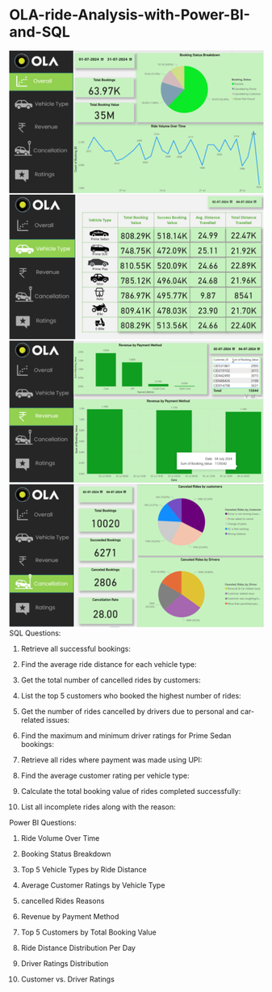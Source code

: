 # OLA-ride-Analysis-with-Power-BI-and-SQL
![](https://github.com/shiv0602/OLA-ride-Analysis-with-Power-BI-and-SQL/blob/main/Screenshots/Screenshot%202025-02-04%20222215.png)
![](https://github.com/shiv0602/OLA-ride-Analysis-with-Power-BI-and-SQL/blob/main/Screenshots/Screenshot%202025-02-04%20222237.png)
![](https://github.com/shiv0602/OLA-ride-Analysis-with-Power-BI-and-SQL/blob/main/Screenshots/Screenshot%202025-02-04%20222253.png)
![](https://github.com/shiv0602/OLA-ride-Analysis-with-Power-BI-and-SQL/blob/main/Screenshots/Screenshot%202025-02-04%20222307.png)
SQL Questions:

1. Retrieve all successful bookings:

2. Find the average ride distance for each vehicle type:

3. Get the total number of cancelled rides by customers:

4. List the top 5 customers who booked the highest number of rides:

5. Get the number of rides cancelled by drivers due to personal and car-related issues:

6. Find the maximum and minimum driver ratings for Prime Sedan bookings:

7. Retrieve all rides where payment was made using UPI:

8. Find the average customer rating per vehicle type:

9. Calculate the total booking value of rides completed successfully:

10. List all incomplete rides along with the reason:

Power BI Questions:

1. Ride Volume Over Time

2. Booking Status Breakdown

3. Top 5 Vehicle Types by Ride Distance

4. Average Customer Ratings by Vehicle Type

5. cancelled Rides Reasons
  
6. Revenue by Payment Method

7. Top 5 Customers by Total Booking Value

8. Ride Distance Distribution Per Day

9. Driver Ratings Distribution

10. Customer vs. Driver Ratings
